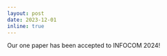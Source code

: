 ```yaml
---
layout: post
date: 2023-12-01
inline: true
---
```


Our one paper has been accepted to INFOCOM 2024!
